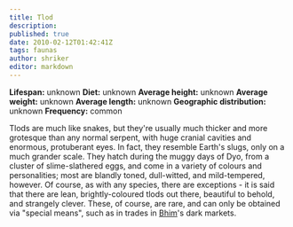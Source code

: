 ```yaml
---
title: Tlod
description:
published: true
date: 2010-02-12T01:42:41Z
tags: faunas
author: shriker
editor: markdown
---
```

<!-- infobox starts -->
**Lifespan:** unknown
**Diet:** unknown
**Average height:** unknown
**Average weight:** unknown
**Average length:** unknown
**Geographic distribution:** unknown
**Frequency:** common
<!-- infobox ends -->

Tlods are much like snakes, but they're usually much thicker and more grotesque than any normal serpent, with huge cranial cavities and enormous, protuberant eyes. In fact, they resemble Earth's slugs, only on a much grander scale. They hatch during the muggy days of Dyo, from a cluster of slime-slathered eggs, and come in a variety of colours and personalities; most are blandly toned, dull-witted, and mild-tempered, however. Of course, as with any species, there are exceptions - it is said that there are lean, brightly-coloured tlods out there, beautiful to behold, and strangely clever. These, of course, are rare, and can only be obtained via "special means", such as in trades in [Bhim](/countries/bhim)'s dark markets.